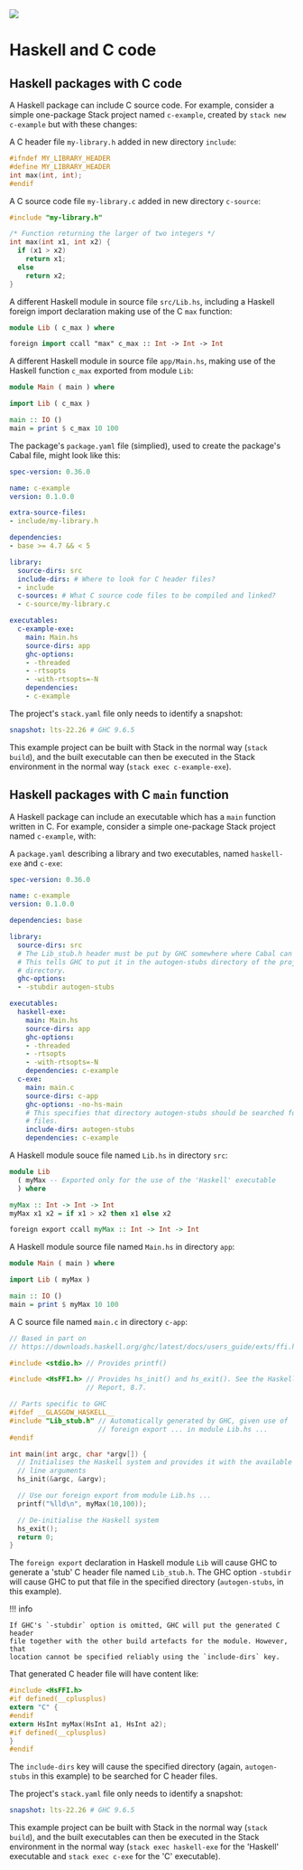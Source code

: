 <div class="hidden-warning"><a href="https://docs.haskellstack.org/"><img src="https://cdn.jsdelivr.net/gh/commercialhaskell/stack/doc/img/hidden-warning.svg"></a></div>

# Haskell and C code

## Haskell packages with C code

A Haskell package can include C source code. For example, consider a simple
one-package Stack project named `c-example`, created by `stack new c-example`
but with these changes:

A C header file `my-library.h` added in new directory `include`:
~~~c
#ifndef MY_LIBRARY_HEADER
#define MY_LIBRARY_HEADER
int max(int, int);
#endif
~~~

A C source code file `my-library.c` added in new directory `c-source`:
~~~c
#include "my-library.h"

/* Function returning the larger of two integers */
int max(int x1, int x2) {
  if (x1 > x2)
    return x1;
  else
    return x2;
}
~~~

A different Haskell module in source file `src/Lib.hs`, including a Haskell
foreign import declaration making use of the C `max` function:
~~~haskell
module Lib ( c_max ) where

foreign import ccall "max" c_max :: Int -> Int -> Int
~~~

A different Haskell module in source file `app/Main.hs`, making use of the
Haskell function `c_max` exported from module `Lib`:
~~~haskell
module Main ( main ) where

import Lib ( c_max )

main :: IO ()
main = print $ c_max 10 100
~~~

The package's `package.yaml` file (simplied), used to create the package's
Cabal file, might look like this:
~~~yaml
spec-version: 0.36.0

name: c-example
version: 0.1.0.0

extra-source-files:
- include/my-library.h

dependencies:
- base >= 4.7 && < 5

library:
  source-dirs: src
  include-dirs: # Where to look for C header files?
  - include
  c-sources: # What C source code files to be compiled and linked?
  - c-source/my-library.c

executables:
  c-example-exe:
    main: Main.hs
    source-dirs: app
    ghc-options:
    - -threaded
    - -rtsopts
    - -with-rtsopts=-N
    dependencies:
    - c-example
~~~

The project's `stack.yaml` file only needs to identify a snapshot:
~~~yaml
snapshot: lts-22.26 # GHC 9.6.5
~~~

This example project can be built with Stack in the normal way (`stack build`),
and the built executable can then be executed in the Stack environment in the
normal way (`stack exec c-example-exe`).

## Haskell packages with C `main` function

A Haskell package can include an executable which has a `main` function written
in C. For example, consider a simple one-package Stack project named
`c-example`, with:

A `package.yaml` describing a library and two executables, named `haskell-exe`
and `c-exe`:

~~~yaml
spec-version: 0.36.0

name: c-example
version: 0.1.0.0

dependencies: base

library:
  source-dirs: src
  # The Lib_stub.h header must be put by GHC somewhere where Cabal can find it.
  # This tells GHC to put it in the autogen-stubs directory of the project
  # directory.
  ghc-options:
  - -stubdir autogen-stubs

executables:
  haskell-exe:
    main: Main.hs
    source-dirs: app
    ghc-options:
    - -threaded
    - -rtsopts
    - -with-rtsopts=-N
    dependencies: c-example
  c-exe:
    main: main.c
    source-dirs: c-app
    ghc-options: -no-hs-main
    # This specifies that directory autogen-stubs should be searched for header
    # files.
    include-dirs: autogen-stubs
    dependencies: c-example
~~~

A Haskell module souce file named `Lib.hs` in directory `src`:
~~~haskell
module Lib
  ( myMax -- Exported only for the use of the 'Haskell' executable
  ) where

myMax :: Int -> Int -> Int
myMax x1 x2 = if x1 > x2 then x1 else x2

foreign export ccall myMax :: Int -> Int -> Int
~~~

A Haskell module source file named `Main.hs` in directory `app`:
~~~haskell
module Main ( main ) where

import Lib ( myMax )

main :: IO ()
main = print $ myMax 10 100
~~~

A C source file named `main.c` in directory `c-app`:
~~~c
// Based in part on
// https://downloads.haskell.org/ghc/latest/docs/users_guide/exts/ffi.html#using-your-own-main

#include <stdio.h> // Provides printf()

#include <HsFFI.h> // Provides hs_init() and hs_exit(). See the Haskell 2010
                   // Report, 8.7.

// Parts specific to GHC
#ifdef __GLASGOW_HASKELL__
#include "Lib_stub.h" // Automatically generated by GHC, given use of
                      // foreign export ... in module Lib.hs ...
#endif

int main(int argc, char *argv[]) {
  // Initialises the Haskell system and provides it with the available command
  // line arguments
  hs_init(&argc, &argv);

  // Use our foreign export from module Lib.hs ...
  printf("%lld\n", myMax(10,100));

  // De-initialise the Haskell system
  hs_exit();
  return 0;
}
~~~

The `foreign export` declaration in Haskell module `Lib` will cause GHC to
generate a 'stub' C header file named `Lib_stub.h`. The GHC option `-stubdir`
will cause GHC to put that file in the specified directory (`autogen-stubs`, in
this example).

!!! info

    If GHC's `-stubdir` option is omitted, GHC will put the generated C header
    file together with the other build artefacts for the module. However, that
    location cannot be specified reliably using the `include-dirs` key.

That generated C header file will have content like:
~~~c
#include <HsFFI.h>
#if defined(__cplusplus)
extern "C" {
#endif
extern HsInt myMax(HsInt a1, HsInt a2);
#if defined(__cplusplus)
}
#endif
~~~

The `include-dirs` key will cause the specified directory (again,
`autogen-stubs` in this example) to be searched for C header files.

The project's `stack.yaml` file only needs to identify a snapshot:
~~~yaml
snapshot: lts-22.26 # GHC 9.6.5
~~~

This example project can be built with Stack in the normal way (`stack build`),
and the built executables can then be executed in the Stack environment in the
normal way (`stack exec haskell-exe` for the 'Haskell' executable and
`stack exec c-exe` for the 'C' executable).
